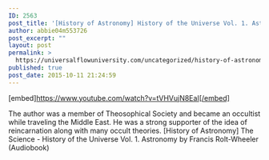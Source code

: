 ```yaml
---
ID: 2563
post_title: '[History of Astronomy] History of the Universe Vol. 1. Astronomy (Audiobook)'
author: abbie04m553726
post_excerpt: ""
layout: post
permalink: >
  https://universalflowuniversity.com/uncategorized/history-of-astronomy-history-of-the-universe-vol-1-astronomy-audiobook/
published: true
post_date: 2015-10-11 21:24:59
---
```

[embed]https://www.youtube.com/watch?v=tVHVujN8EaI[/embed]<br>
<p>The author was a member of Theosophical Society and became an occultist while traveling the Middle East. He was a strong supporter of the idea of reincarnation along with many occult theories.  
[History of Astronomy] The Science - History of the Universe Vol. 1.  Astronomy by Francis Rolt-Wheeler (Audiobook)</p>